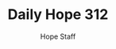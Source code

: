 ---
image: /assets/img/daily-hope-default-artwork.png
title: Daily Hope 312
number: 312
categories:
  - Daily Hope
author: Hope Staff
notes: Daily Hope 312
embed: >-
  <iframe style="border-radius:12px" src="https://open.spotify.com/embed/episode/3ZwbwWaPMe8omOveA6d8kz?utm_source=generator" width="100%" height="152" frameBorder="0" allowfullscreen="" allow="autoplay; clipboard-write; encrypted-media; fullscreen; picture-in-picture" loading="lazy"></iframe>
---